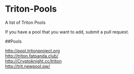 # Triton-Pools
A list of Triton Pools

If you have a pool that you want to add, submit a pull request.

##Pools

http://pool.tritonproject.org  
http://triton.fatpanda.club/  
http://Cryptoknight.cc/triton  
http://trit.newpool.pw/  
